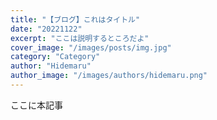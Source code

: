 ```yaml
---
title: "【ブログ】これはタイトル"
date: "20221122"
excerpt: "ここは説明するところだよ"
cover_image: "/images/posts/img.jpg"
category: "Category"
author: "Hidemaru"
author_image: "/images/authors/hidemaru.png"
---
```


ここに本記事
